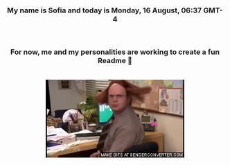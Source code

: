 


<div align="center">
<h3 >My name is Sofia and today is Monday, 16 August, 06:37 GMT-4</h3><br>
<h3 >For now, me and my personalities are working to create a fun Readme 👋
</h3><br>
<img src='img/dwight.gif' alt='working...'/>
</div>

